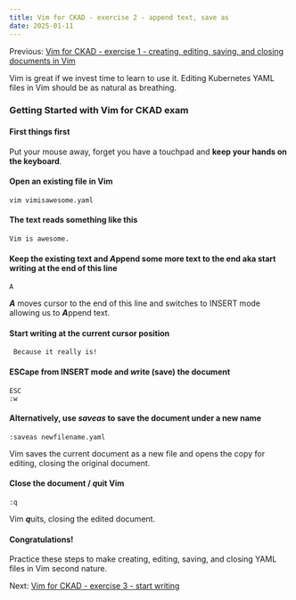 ```yaml
---
title: Vim for CKAD - exercise 2 - append text, save as
date: 2025-01-11
---
```

Previous: [Vim for CKAD - exercise 1 - creating, editing, saving, and closing documents in Vim](https://miroberes.github.io/CKAD-Exam-Tips-vim-exercises/CKAD-Exam-Tips-vim-exercises-001.html)

Vim is great if we invest time to learn to use it. Editing Kubernetes YAML files in Vim should be as natural as breathing.

### Getting Started with Vim for CKAD exam

#### First things first
Put your mouse away, forget you have a touchpad and **keep your hands on the keyboard**.

#### Open an existing file in Vim
```
vim vimisawesome.yaml
```

#### The text reads something like this
```
Vim is awesome.
```

#### Keep the existing text and ***A***ppend some more text to the end aka start writing at the end of this line
```
A
```
***A*** moves cursor to the end of this line and switches to INSERT mode allowing us to ***A***ppend text.

#### Start writing at the current cursor position
```
 Because it really is!
```
#### ESCape from INSERT mode and ***w***rite (save) the document
```
ESC
:w
```

#### Alternatively, use ***saveas*** to save the document under a new name
```
:saveas newfilename.yaml
```
Vim saves the current document as a new file and opens the copy for editing, closing the original document.

#### Close the document / ***q***uit Vim
```
:q
```
Vim ***q***uits, closing the edited document.

#### Congratulations!
Practice these steps to make creating, editing, saving, and closing YAML files in Vim second nature.

Next: [Vim for CKAD - exercise 3 - start writing](https://miroberes.github.io/CKAD-Exam-Tips-vim-exercises/CKAD-Exam-Tips-vim-exercises-003-start-writing.html)
